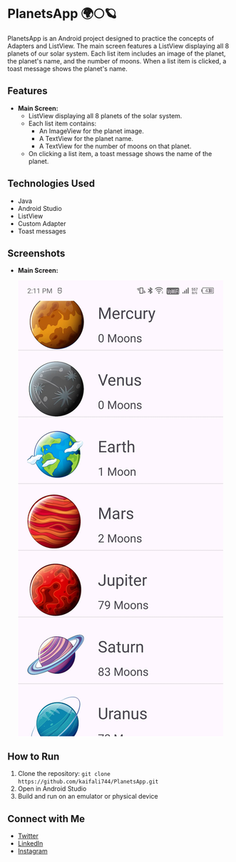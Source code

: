 # PlanetsApp 🌍🌕🪐

PlanetsApp is an Android project designed to practice the concepts of Adapters and ListView. The main screen features a ListView displaying all 8 planets of our solar system. Each list item includes an image of the planet, the planet's name, and the number of moons. When a list item is clicked, a toast message shows the planet's name.

## Features
- **Main Screen:**
  - ListView displaying all 8 planets of the solar system.
  - Each list item contains:
    - An ImageView for the planet image.
    - A TextView for the planet name.
    - A TextView for the number of moons on that planet.
  - On clicking a list item, a toast message shows the name of the planet.

## Technologies Used
- Java
- Android Studio
- ListView
- Custom Adapter
- Toast messages

## Screenshots
- **Main Screen:**

  ![Main Screen](./images/main_screen.jpg)

## How to Run
1. Clone the repository: `git clone https://github.com/kaifali744/PlanetsApp.git`
2. Open in Android Studio
3. Build and run on an emulator or physical device


## Connect with Me
- [Twitter](https://twitter.com/kaifali744)
- [LinkedIn](https://www.linkedin.com/in/mohammad-kaif-ali-3a19671a0/)
- [Instagram](https://www.instagram.com/__kaifu/)

